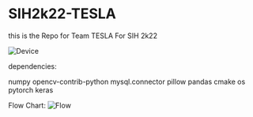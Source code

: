 # SIH2k22-TESLA
this is the Repo for Team TESLA For SIH 2k22

![Device](https://i.postimg.cc/8sgPfWRD/IMG-20220829-WA0002.jpg)


dependencies:

numpy
opencv-contrib-python
mysql.connector
pillow
pandas
cmake
os
pytorch
keras

Flow Chart:
![Flow](https://i.postimg.cc/vHqBwjxg/Tesla-Solution-Flow.png)
